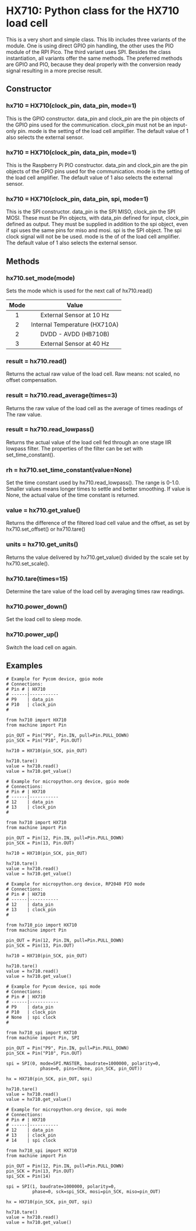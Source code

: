# HX710: Python class for the HX710 load cell

This is a very short and simple class. This lib includes three variants of the
module. One is using direct GPIO pin handling, the other uses the PIO
module of the RPI Pico. The third variant uses SPI.
Besides the class instantiation, all variants offer the same methods.
The preferred methods are GPIO and PIO, because they deal properly with the conversion
ready signal resulting in a more precise result.

## Constructor

### hx710 = HX710(clock_pin, data_pin, mode=1)

This is the GPIO constructor. data_pin and clock_pin are the pin objects
of the GPIO pins used for the communication. clock_pin must not be an input-only pin.
mode is the setting of the load cell amplifier.
The default value of 1 also selects the external sensor.

### hx710 = HX710(clock_pin, data_pin, mode=1)

This is the Raspberry Pi PIO constructor. data_pin and clock_pin are the pin objects
of the GPIO pins used for the communication.
mode is the setting of the load cell amplifier.
The default value of 1 also selects the external sensor.

### hx710 = HX710(clock_pin, data_pin, spi, mode=1)

This is the SPI constructor. data_pin is the SPI MISO, clock_pin the SPI MOSI. These must be
Pin objects, with data_pin defined for input, clock_pin defined as output. They must be supplied
in addition to the spi object, even if spi uses the same  pins for miso and mosi.
spi is the SPI object. The spi clock signal will not be be used.
mode is the of of the load cell amplifier.
The default value of 1 also selects the external sensor.

## Methods

### hx710.set_mode(mode)

Sets the mode which is used for the next call of hx710.read()

|Mode|Value|
|:-:|:-:|
|1|External Sensor at 10 Hz|
|2|Internal Temperature (HX710A)|
|2|DVDD - AVDD (HB710B)|
|3|External Sensor at 40 Hz|

### result = hx710.read()

Returns the actual raw value of the load cell. Raw means: not scaled, no offset
compensation.

### result = hx710.read_average(times=3)

Returns the raw value of the load cell as the average of times readings of The
raw value.

### result = hx710.read_lowpass()

Returns the actual value of the load cell fed through an one stage IIR lowpass
filter. The properties of the filter can be set with set_time_constant().

### rh = hx710.set_time_constant(value=None)

Set the time constant used by hx710.read_lowpass(). The range is 0-1.0. Smaller
values means longer times to settle and better smoothing.
If value is None, the actual value of the time constant is returned.

### value = hx710.get_value()

Returns the difference of the filtered load cell value and the offset, as set by hx710.set_offset() or hx710.tare()

### units = hx710.get_units()

Returns the value delivered by hx710.get_value() divided by the scale set by
hx710.set_scale().

### hx710.tare(times=15)

Determine the tare value of the load cell by averaging times raw readings.

### hx710.power_down()

Set the load cell to sleep mode.

### hx710.power_up()

Switch the load cell on again.

## Examples

```
# Example for Pycom device, gpio mode
# Connections:
# Pin # | HX710
# ------|-----------
# P9    | data_pin
# P10   | clock_pin
#

from hx710 import HX710
from machine import Pin

pin_OUT = Pin("P9", Pin.IN, pull=Pin.PULL_DOWN)
pin_SCK = Pin("P10", Pin.OUT)

hx710 = HX710(pin_SCK, pin_OUT)

hx710.tare()
value = hx710.read()
value = hx710.get_value()
```

```
# Example for micropython.org device, gpio mode
# Connections:
# Pin # | HX710
# ------|-----------
# 12    | data_pin
# 13    | clock_pin
#

from hx710 import HX710
from machine import Pin

pin_OUT = Pin(12, Pin.IN, pull=Pin.PULL_DOWN)
pin_SCK = Pin(13, Pin.OUT)

hx710 = HX710(pin_SCK, pin_OUT)

hx710.tare()
value = hx710.read()
value = hx710.get_value()
```

```
# Example for micropython.org device, RP2040 PIO mode
# Connections:
# Pin # | HX710
# ------|-----------
# 12    | data_pin
# 13    | clock_pin
#

from hx710_pio import HX710
from machine import Pin

pin_OUT = Pin(12, Pin.IN, pull=Pin.PULL_DOWN)
pin_SCK = Pin(13, Pin.OUT)

hx710 = HX710(pin_SCK, pin_OUT)

hx710.tare()
value = hx710.read()
value = hx710.get_value()
```

```
# Example for Pycom device, spi mode
# Connections:
# Pin # | HX710
# ------|-----------
# P9    | data_pin
# P10   | clock_pin
# None  | spi clock
#

from hx710_spi import HX710
from machine import Pin, SPI

pin_OUT = Pin("P9", Pin.IN, pull=Pin.PULL_DOWN)
pin_SCK = Pin("P10", Pin.OUT)

spi = SPI(0, mode=SPI.MASTER, baudrate=1000000, polarity=0,
             phase=0, pins=(None, pin_SCK, pin_OUT))

hx = HX710(pin_SCK, pin_OUT, spi)

hx710.tare()
value = hx710.read()
value = hx710.get_value()
```

```
# Example for micropython.org device, spi mode
# Connections:
# Pin # | HX710
# ------|-----------
# 12    | data_pin
# 13    | clock_pin
# 14    | spi clock

from hx710_spi import HX710
from machine import Pin

pin_OUT = Pin(12, Pin.IN, pull=Pin.PULL_DOWN)
pin_SCK = Pin(13, Pin.OUT)
spi_SCK = Pin(14)

spi = SPI(1, baudrate=1000000, polarity=0,
          phase=0, sck=spi_SCK, mosi=pin_SCK, miso=pin_OUT)

hx = HX710(pin_SCK, pin_OUT, spi)

hx710.tare()
value = hx710.read()
value = hx710.get_value()
```

